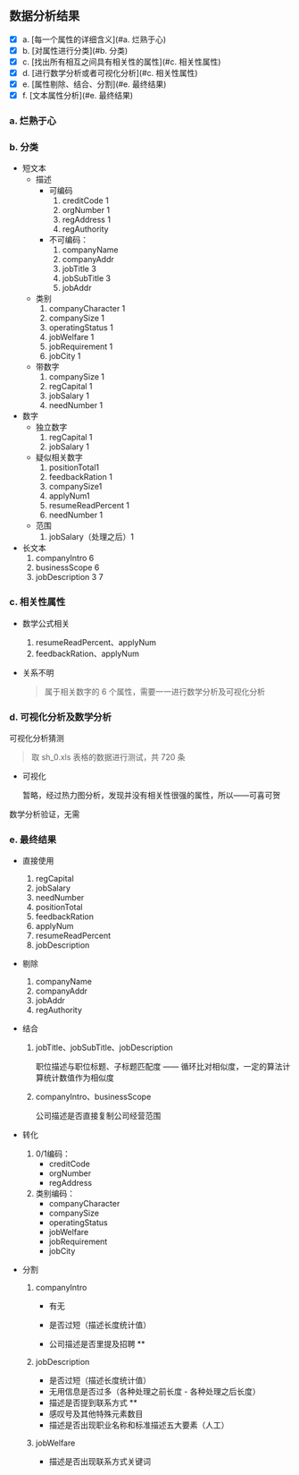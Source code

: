 ## 数据分析结果

- [x] a. [每一个属性的详细含义](#a. 烂熟于心)
- [x] b. [对属性进行分类](#b. 分类)
- [x] c. [找出所有相互之间具有相关性的属性](#c. 相关性属性)
- [x] d. [进行数学分析或者可视化分析](#c. 相关性属性)
- [x] e. [属性剔除、结合、分割](#e. 最终结果)
- [x] f. [文本属性分析](#e. 最终结果)

### a. 烂熟于心

### b. 分类

- 短文本
  - 描述
    - 可编码
      1. creditCode 1
      2. orgNumber 1
      3. regAddress 1
      4. regAuthority 
    - 不可编码：
      1. companyName
      2. companyAddr 
      3. jobTitle 3
      4. jobSubTitle 3
      5. jobAddr 
  - 类别
    1. companyCharacter 1
    2. companySize 1
    3. operatingStatus 1
    4. jobWelfare 1
    5. jobRequirement 1
    6. jobCity 1
  - 带数字
    1. companySize 1
    2. regCapital 1
    3. jobSalary 1
    4. needNumber 1 
- 数字
  - 独立数字
    1. regCapital 1
    2. jobSalary 1
  - 疑似相关数字
    1. positionTotal1
    2. feedbackRation 1
    3. companySize1
    4. applyNum1
    5. resumeReadPercent 1
    6. needNumber 1
  - 范围
    1. jobSalary（处理之后）1
- 长文本
  1. companyIntro 6
  2. businessScope 6
  3. jobDescription 3 7

### c. 相关性属性

- 数学公式相关

  1. resumeReadPercent、applyNum
  2. feedbackRation、applyNum

- 关系不明

  > 属于相关数字的 6 个属性，需要一一进行数学分析及可视化分析

### d. 可视化分析及数学分析

可视化分析猜测

> 取 sh_0.xls 表格的数据进行测试，共 720 条

- 可视化

  暂略，经过热力图分析，发现并没有相关性很强的属性，所以——可喜可贺

数学分析验证，无需

### e. 最终结果

- 直接使用
  1. regCapital 
  2. jobSalary
  3. needNumber
  4. positionTotal
  5. feedbackRation
  6. applyNum
  7. resumeReadPercent 
  8. jobDescription

- 剔除

  1. companyName
  2. companyAddr
  3. jobAddr 
  4. regAuthority

- 结合

  1. jobTitle、jobSubTitle、jobDescription 

     职位描述与职位标题、子标题匹配度 —— 循环比对相似度，一定的算法计算统计数值作为相似度

  2. companyIntro、businessScope

     公司描述是否直接复制公司经营范围

- 转化

  1. 0/1编码：
     - creditCode
     - orgNumber
     - regAddress
  2. 类别编码：
     - companyCharacter 
     - companySize
     - operatingStatus
     - jobWelfare
     - jobRequirement
     - jobCity

- 分割

  1. companyIntro

     - 有无

     - 是否过短（描述长度统计值）
     - 公司描述是否里提及招聘 **
  2. jobDescription

     - 是否过短（描述长度统计值）
     - 无用信息是否过多（各种处理之前长度 - 各种处理之后长度）
     - 描述是否提到联系方式 **
     - 感叹号及其他特殊元素数目
     - 描述是否出现职业名称和标准描述五大要素（人工）
  3. jobWelfare
     - 描述是否出现联系方式关键词

  
